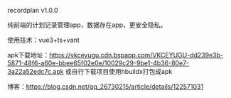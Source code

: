  recordplan v1.0.0

纯前端的计划记录管理app，数据存在app，更安全隐私。

使用技术：vue3+ts+vant

apk下载地址：https://vkceyugu.cdn.bspapp.com/VKCEYUGU-dd239e3b-5871-48f6-a60e-bbee65f02e0e/10029c29-9be1-4b36-80e7-3a22a52edc7c.apk
或自行下载项目使用hbuildx打包成apk

博客：https://blog.csdn.net/qq_26730215/article/details/122571031